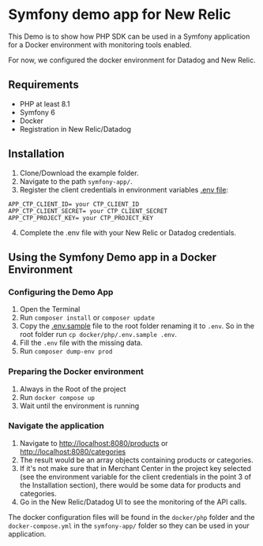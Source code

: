 # Symfony demo app for New Relic

This Demo is to show how PHP SDK can be used in a Symfony application for a Docker environment with monitoring tools enabled.

For now, we configured the docker environment for Datadog and New Relic.

## Requirements

- PHP at least 8.1
- Symfony 6 
- Docker
- Registration in New Relic/Datadog

## Installation

1. Clone/Download the example folder.
2. Navigate to the path `symfony-app/`.
3. Register the client credentials in environment variables [.env file](https://github.com/commercetools/commercetools-sdk-php-v2/blob/622c664ef69b93d96f11ac2ed26d24446d45dd0c/examples/symfony-app/.env):
```
APP_CTP_CLIENT_ID= your CTP_CLIENT_ID
APP_CTP_CLIENT_SECRET= your CTP_CLIENT_SECRET
APP_CTP_PROJECT_KEY= your CTP_PROJECT_KEY
```
4. Complete the .env file with your New Relic or Datadog credentials.

## Using the Symfony Demo app in a Docker Environment

### Configuring the Demo App

1. Open the Terminal
2. Run `composer install` or `composer update`
3. Copy the [.env.sample](docker/php/.env.sample) file to the root folder renaming it to `.env`. So in the root folder run `cp docker/php/.env.sample .env`.
4. Fill the `.env` file with the missing data.
5. Run `composer dump-env prod`

### Preparing the Docker environment

1. Always in the Root of the project 
2. Run `docker compose up`
3. Wait until the environment is running

### Navigate the application

1. Navigate to [http://localhost:8080/products](http://localhost:8080/products) or [http://localhost:8080/categories](http://localhost:8080/categories)
2. The result would be an array objects containing products or categories.
3. If it's not make sure that in Merchant Center in the project key selected (see the environment variable for the client credentials in the point 3 of the Installation section), there would be some data for products and categories.
4. Go in the New Relic/Datadog UI to see the monitoring of the API calls.

The docker configuration files will be found in the `docker/php` folder and the `docker-compose.yml` in the `symfony-app/` folder so they can be used in your application.
